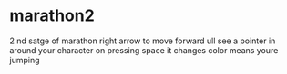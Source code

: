 # marathon2
2 nd satge of marathon 
right arrow to move forward 
ull see a pointer in around your character
on pressing space it changes color means youre jumping
